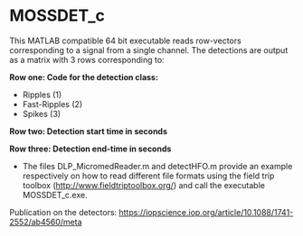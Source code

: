 # MOSSDET_c

This MATLAB compatible 64 bit executable reads row-vectors corresponding to a signal from a single channel. The detections are output as a matrix with 3 rows corresponding to:

**Row one: Code for the detection class:**
- Ripples (1)
- Fast-Ripples (2)
- Spikes (3)

**Row two:  Detection start time in seconds**

**Row three: Detection end-time in seconds**


- The files DLP_MicromedReader.m and detectHFO.m provide an example respectively on how to read different file formats using the field trip toolbox (http://www.fieldtriptoolbox.org/) and call the executable MOSSDET_c.exe.

Publication on the detectors: https://iopscience.iop.org/article/10.1088/1741-2552/ab4560/meta
